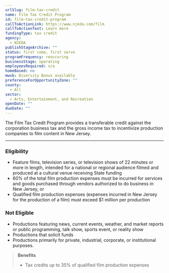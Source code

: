```yaml
---
urlSlug: film-tax-credit
name: Film Tax Credit Program
id: film-tax-credit-program
callToActionLink: https://www.njeda.com/film
callToActionText: Learn more
fundingType: tax credit
agency:
  - NJEDA
publishStageArchive: ""
status: first come, first serve
programFrequency: reoccuring
businessStage: operating
employeesRequired: n/a
homeBased: no
mwvb: Diversity Bonus available
preferenceForOpportunityZone: ""
county:
  - All
sector:
  - Arts, Entertainment, and Recreation
openDate: ""
dueDate: ""
---
```


The Film Tax Credit Program provides a transferable credit against the corporation business tax and the gross income tax to incentivize production companies to film content in New Jersey.

---

### Eligibility

- Feature films, television series, or television shows of 22 minutes or more in length, intended for a national or regional audience filmed and produced at a cultural venue receiving State funding
- 60% of the total film production expenses must be incurred for services and goods purchased through vendors authorized to do business in New Jersey, or
- Qualified film production expenses (expenses incurred in New Jersey for the production of a film) must exceed $1 million per production

### Not Eligible

- Productions featuring news, current events, weather, and market reports or public programming, talk show, sports event, or reality show
- Productions that solicit funds
- Productions primarily for private, industrial, corporate, or institutional purposes.

> **Benefits**
>
> - Tax credits up to 35% of qualified film production expenses
